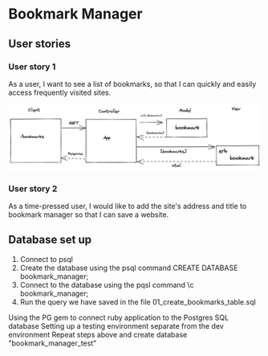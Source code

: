 # Bookmark Manager

## User stories

  ### User story 1
As a user, I want to see a list of bookmarks, 
so that I can quickly and easily access frequently visited sites.

<img src="domain-model.png">

  ### User story 2
As a time-pressed user,
I would like to add the site's address and title to bookmark manager
so that I can save a website.

## Database set up
1) Connect to psql
2) Create the database using the psql command CREATE DATABASE bookmark_manager;
3) Connect to the database using the pqsl command \c bookmark_manager;
4) Run the query we have saved in the file 01_create_bookmarks_table.sql

Using the PG gem to connect ruby application to the Postgres SQL database
Setting up a testing environment separate from the dev environment
Repeat steps above and create database "bookmark_manager_test"




